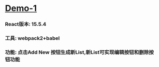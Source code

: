# [Demo-1](https://mayfulq.github.io/learn-react/demo-1/dist/index.html)
### React版本: 15.5.4
### 工具: webpack2+babel
### 功能: 点击Add New 按钮生成新List,新List可实现编辑按钮和删除按钮功能
